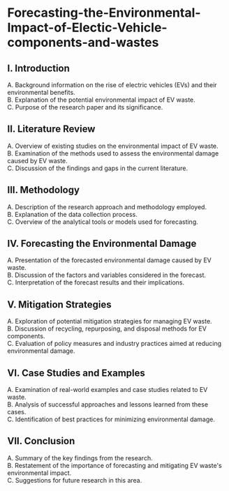 # Forecasting-the-Environmental-Impact-of-Electic-Vehicle-components-and-wastes

## I. Introduction<br>
A. Background information on the rise of electric vehicles (EVs) and their environmental benefits.<br>
B. Explanation of the potential environmental impact of EV waste.<br>
C. Purpose of the research paper and its significance.<br>

## II. Literature Review<br>
A. Overview of existing studies on the environmental impact of EV waste.<br>
B. Examination of the methods used to assess the environmental damage caused by EV waste.<br>
C. Discussion of the findings and gaps in the current literature.<br>

## III. Methodology
A. Description of the research approach and methodology employed.<br>
B. Explanation of the data collection process.<br>
C. Overview of the analytical tools or models used for forecasting.<br>

## IV. Forecasting the Environmental Damage<br>
A. Presentation of the forecasted environmental damage caused by EV waste.<br>
B. Discussion of the factors and variables considered in the forecast.<br>
C. Interpretation of the forecast results and their implications.<br>

## V. Mitigation Strategies<br>
A. Exploration of potential mitigation strategies for managing EV waste.<br>
B. Discussion of recycling, repurposing, and disposal methods for EV components.<br>
C. Evaluation of policy measures and industry practices aimed at reducing environmental damage.<br>

## VI. Case Studies and Examples<br>
A. Examination of real-world examples and case studies related to EV waste.<br>
B. Analysis of successful approaches and lessons learned from these cases.<br>
C. Identification of best practices for minimizing environmental damage.<br>

## VII. Conclusion<br>
A. Summary of the key findings from the research.<br>
B. Restatement of the importance of forecasting and mitigating EV waste's environmental impact.<br>
C. Suggestions for future research in this area.<br>
